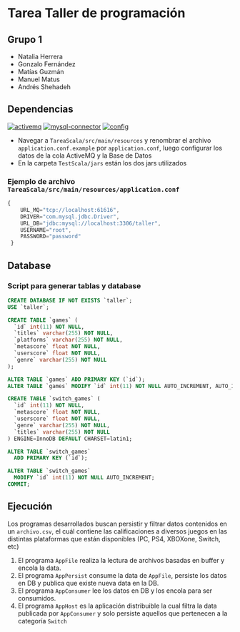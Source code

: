 # Tarea Taller de programación
## Grupo 1
* Natalia Herrera
* Gonzalo Fernández
* Matías Guzmán
* Manuel Matus
* Andrés Shehadeh

## Dependencias
[![activemq](https://img.shields.io/badge/activemq--all-5.16.2-blue)](https://activemq.apache.org/components/classic/download/) [![mysql-connector](https://img.shields.io/badge/mysql--connector-5.1.45-blue)](https://downloads.mysql.com/archives/installer/) [![config](https://img.shields.io/badge/com.typesafe.config-1.4.1-blue)](https://github.com/lightbend/config)
* Navegar a `TareaScala/src/main/resources` y renombrar el archivo `application.conf.example` por `application.conf`, luego configurar los datos de la cola ActiveMQ y la Base de Datos
* En la carpeta `TestScala/jars` están los dos jars utilizados

### Ejemplo de archivo `TareaScala/src/main/resources/application.conf`
```javascript
{
    URL_MQ="tcp://localhost:61616",
    DRIVER="com.mysql.jdbc.Driver",
    URL_DB="jdbc:mysql://localhost:3306/taller",
    USERNAME="root",
    PASSWORD="password"
 }
```

## Database

### Script para generar tablas y database
```sql
CREATE DATABASE IF NOT EXISTS `taller`;
USE `taller`;

CREATE TABLE `games` (
  `id` int(11) NOT NULL,
  `titles` varchar(255) NOT NULL,
  `platforms` varchar(255) NOT NULL,
  `metascore` float NOT NULL,
  `userscore` float NOT NULL,
  `genre` varchar(255) NOT NULL
);

ALTER TABLE `games` ADD PRIMARY KEY (`id`);
ALTER TABLE `games` MODIFY `id` int(11) NOT NULL AUTO_INCREMENT, AUTO_INCREMENT=0;

CREATE TABLE `switch_games` (
  `id` int(11) NOT NULL,
  `metascore` float NOT NULL,
  `userscore` float NOT NULL,
  `genre` varchar(255) NOT NULL,
  `titles` varchar(255) NOT NULL
) ENGINE=InnoDB DEFAULT CHARSET=latin1;

ALTER TABLE `switch_games`
  ADD PRIMARY KEY (`id`);

ALTER TABLE `switch_games`
  MODIFY `id` int(11) NOT NULL AUTO_INCREMENT;
COMMIT;
```

## Ejecución
Los programas desarrollados buscan persistir y filtrar datos contenidos en un `archivo.csv`, el cuál contiene las calificaciones a diversos juegos en las distintas plataformas que están disponibles (PC, PS4, XBOXone, Switch, etc)

1. El programa `AppFile` realiza la lectura de archivos basadas en buffer y encola la data.
2. El programa `AppPersist` consume la data de `AppFile`, persiste los datos en DB y publica que existe nueva data en la DB.
3. El programa `AppConsumer` lee los datos en DB y los encola para ser consumidos.
4. El programa `AppHost` es la aplicación distribuible la cual filtra la data publicada por `AppConsumer` y solo persiste aquellos que pertenecen a la categoría `Switch`

